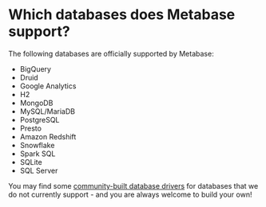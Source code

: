 # Which databases does Metabase support?

The following databases are officially supported by Metabase:

* BigQuery
* Druid
* Google Analytics
* H2
* MongoDB
* MySQL/MariaDB
* PostgreSQL
* Presto
* Amazon Redshift
* Snowflake
* Spark SQL
* SQLite
* SQL Server

You may find some [community-built database drivers](../../developers-guide-drivers.md) for databases that we do not currently support - and you are always welcome to build your own!
